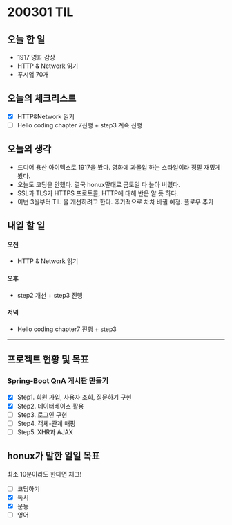 # 200301 TIL



## 오늘 한 일

- 1917 영화 감상
- HTTP & Network 읽기
- 푸시업 70개


## 오늘의 체크리스트

- [x] HTTP&Network 읽기
- [ ] Hello coding chapter 7진행 + step3 계속 진행

## 오늘의 생각

- 드디어 용산 아이맥스로 1917을 봤다. 영화에 과몰입 하는 스타일이라 정말 재밌게 봤다.
- 오늘도 코딩을 안했다. 결국 honux말대로 금토일 다 놀아 버렸다.
- SSL과 TLS가 HTTPS 프로토콜, HTTP에 대해 반은 알 듯 하다.
- 이번 3월부터 TIL 을 개선하려고 한다. 추가적으로 차차 바뀔 예정. 플로우 추가

## 내일 할 일

#### 오전

- HTTP & Network 읽기

#### 오후

- step2 개선 + step3 진행

#### 저녁

- Hello coding chapter7 진행 + step3

---

## 프로젝트 현황 및 목표

### Spring-Boot QnA 게시판 만들기

- [x] Step1. 회원 가입, 사용자 조회, 질문하기 구현
- [x] Step2. 데이터베이스 활용
- [ ] Step3. 로그인 구현
- [ ] Step4. 객체-관계 매핑
- [ ] Step5. XHR과 AJAX

## honux가 말한 일일 목표

최소 10분이라도 한다면 체크!

- [ ] 코딩하기
- [x] 독서
- [x] 운동
- [ ] 영어